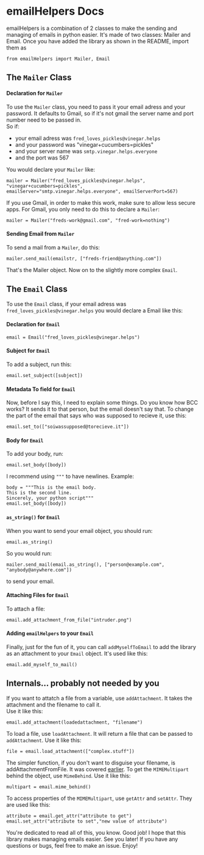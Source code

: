 # emailHelpers Docs
emailHelpers is a combination of 2 classes to make the sending and managing of emails in python easier.
It's made of two classes: Mailer and Email.
Once you have added the library as shown in the README, import them as  
```python3
from emailHelpers import Mailer, Email
```
## The `Mailer` Class
#### Declaration for `Mailer`
To use the `Mailer` class, you need to pass it your email adress and your password. It defaults to Gmail, so if it's not gmail the server name and port number need to be passed in.  
So if:
- your email adress was `fred_loves_pickles@vinegar.helps`
- and your password was "vinegar+cucumbers=pickles"
- and your server name was `smtp.vinegar.helps.everyone`
- and the port was 567
  
You would declare your `Mailer` like:  
```python3
mailer = Mailer("fred_loves_pickles@vinegar.helps", "vinegar+cucumbers=pickles", emailServer="smtp.vinegar.helps.everyone", emailServerPort=567)
```
If you use Gmail, in order to make this work, make sure to allow less secure apps. For Gmail, you only need to do this to declare a `Mailer`:  
```python3
mailer = Mailer("freds-work@gmail.com", "fred-work=nothing")
```
#### Sending Email from `Mailer`
To send a mail from a `Mailer`, do this:  
```python3
mailer.send_mail(emailstr, ["freds-friend@anything.com"])
```
That's the Mailer object. Now on to the slightly more complex `Email`.
## The `Email` Class
To use the `Email` class, if your email adress was `fred_loves_pickles@vinegar.helps` you would declare a Email like this:
#### Declaration for `Email`
```python3
email = Email("fred_loves_pickles@vinegar.helps")
```
#### Subject for `Email`
To add a subject, run this:  
```python3
email.set_subject([subject])
```
#### Metadata To field for `Email`
Now, before I say this, I need to explain some things. Do you know how BCC works? It sends it to that person, but the email doesn't say that. To change the part of the email that says who was supposed to recieve it, use this:  
```python3
email.set_to(["soiwassupposed@torecieve.it"])
```
#### Body for `Email`
To add your body, run:  
```python3
email.set_body([body])
```
I recommend using `"""` to have newlines. Example:  
```python3
body = """This is the email body.
This is the second line.
Sincerely, your python script"""
email.set_body([body])
```
#### `as_string()` for `Email`
When you want to send your email object, you should run:  
```python3
email.as_string()
```
So you would run:  
```python3
mailer.send_mail(email.as_string(), ["person@example.com", "anybody@anywhere.com"])
```
to send your email.
#### Attaching Files for `Email`
To attach a file:  
```python3
email.add_attachment_from_file("intruder.png")
```
#### Adding `emailHelpers` to your `Email`
Finally, just for the fun of it, you can call `addMyselfToEmail` to add the library as an attachment to your `Email` object. It's used like this:  
```python3
email.add_myself_to_mail()
```
## Internals... probably not needed by you
If you want to attatch a file from a variable, use `addAttachment`. It takes the attachment and the filename to call it.  
Use it like this:  
```python3
email.add_attachment(loadedattachment, "filename")
```
To load a file, use `loadAttachment`. It will return a file that can be passed to `addAttachment`.
Use it like this:  
```python3
file = email.load_attachment(["complex.stuff"])
```
The simpler function, if you don't want to disguise your filename, is addAttachmentFromFile. It was covered [earlier](#attaching-files-for-email).
To get the `MIMEMultipart` behind the object, use `MimeBehind`.
Use it like this:  
```python3
multipart = email.mime_behind()
```
To access properties of the `MIMEMultipart`, use `getAttr` and `setAttr`.
They are used like this:  
```python3
attribute = email.get_attr("attribute to get")
email.set_attr("attribute to set","new value of attribute")
```
You're dedicated to read all of this, you know. Good job! I hope that this library makes managing emails easier.
See you later! If you have any questions or bugs, feel free to make an issue. Enjoy!

